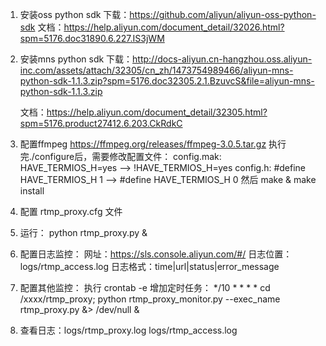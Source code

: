 
1. 安装oss python sdk
    下载：https://github.com/aliyun/aliyun-oss-python-sdk
    文档：https://help.aliyun.com/document_detail/32026.html?spm=5176.doc31890.6.227.IS3jWM

2. 安装mns python sdk
    下载：http://docs-aliyun.cn-hangzhou.oss.aliyun-inc.com/assets/attach/32305/cn_zh/1473754989466/aliyun-mns-python-sdk-1.1.3.zip?spm=5176.doc32305.2.1.BzuvcS&file=aliyun-mns-python-sdk-1.1.3.zip

    文档：https://help.aliyun.com/document_detail/32305.html?spm=5176.product27412.6.203.CkRdkC

3.  配置ffmpeg 
    https://ffmpeg.org/releases/ffmpeg-3.0.5.tar.gz
	执行完./configure后，需要修改配置文件：
	config.mak: HAVE_TERMIOS_H=yes -->  !HAVE_TERMIOS_H=yes
	config.h: #define HAVE_TERMIOS_H 1 --> #define HAVE_TERMIOS_H 0
	然后 make & make install

4. 配置 rtmp_proxy.cfg 文件
    
5. 运行： python rtmp_proxy.py &

6. 配置日志监控： 
    网址：https://sls.console.aliyun.com/#/
    日志位置： logs/rtmp_access.log
    日志格式：time|url|status|error_message

7. 配置其他监控：
    执行 crontab -e 增加定时任务：
    */10 * * * * cd /xxxx/rtmp_proxy; python rtmp_proxy_monitor.py --exec_name rtmp_proxy.py &> /dev/null &


6. 查看日志：logs/rtmp_proxy.log  logs/rtmp_access.log


